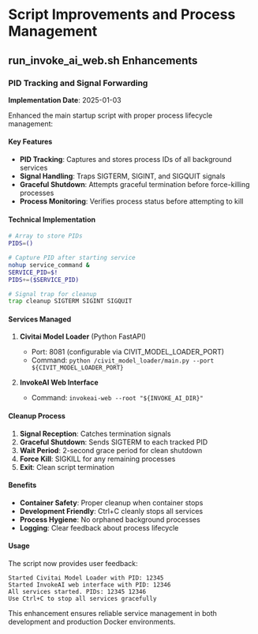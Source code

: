 # Script Improvements and Process Management

## run_invoke_ai_web.sh Enhancements

### PID Tracking and Signal Forwarding

**Implementation Date**: 2025-01-03

Enhanced the main startup script with proper process lifecycle management:

#### Key Features

- **PID Tracking**: Captures and stores process IDs of all background services
- **Signal Handling**: Traps SIGTERM, SIGINT, and SIGQUIT signals
- **Graceful Shutdown**: Attempts graceful termination before force-killing processes
- **Process Monitoring**: Verifies process status before attempting to kill

#### Technical Implementation

```bash
# Array to store PIDs
PIDS=()

# Capture PID after starting service
nohup service_command &
SERVICE_PID=$!
PIDS+=($SERVICE_PID)

# Signal trap for cleanup
trap cleanup SIGTERM SIGINT SIGQUIT
```

#### Services Managed

1. **Civitai Model Loader** (Python FastAPI)

   - Port: 8081 (configurable via CIVIT_MODEL_LOADER_PORT)
   - Command: `python /civit_model_loader/main.py --port ${CIVIT_MODEL_LOADER_PORT}`

2. **InvokeAI Web Interface**
   - Command: `invokeai-web --root "${INVOKE_AI_DIR}"`

#### Cleanup Process

1. **Signal Reception**: Catches termination signals
2. **Graceful Shutdown**: Sends SIGTERM to each tracked PID
3. **Wait Period**: 2-second grace period for clean shutdown
4. **Force Kill**: SIGKILL for any remaining processes
5. **Exit**: Clean script termination

#### Benefits

- **Container Safety**: Proper cleanup when container stops
- **Development Friendly**: Ctrl+C cleanly stops all services
- **Process Hygiene**: No orphaned background processes
- **Logging**: Clear feedback about process lifecycle

#### Usage

The script now provides user feedback:

```
Started Civitai Model Loader with PID: 12345
Started InvokeAI web interface with PID: 12346
All services started. PIDs: 12345 12346
Use Ctrl+C to stop all services gracefully
```

This enhancement ensures reliable service management in both development and production Docker environments.
